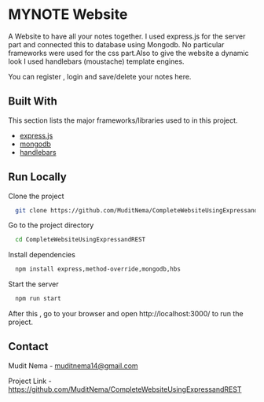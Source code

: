 
# MYNOTE Website

A Website to have all your notes together.
I used express.js for the server part and connected this to database using Mongodb.
No particular frameworks were used for the css part.Also to give the website a dynamic look I used handlebars (moustache) template engines.

You can register , login and save/delete your notes here.



## Built With


This section lists the major frameworks/libraries used to in this project.
* [express.js](https://expressjs.com/)
* [mongodb](https://www.mongodb.com/)
* [handlebars](https://handlebarsjs.com/)


  
## Run Locally

Clone the project

```bash
  git clone https://github.com/MuditNema/CompleteWebsiteUsingExpressandREST.git
```

Go to the project directory

```bash
  cd CompleteWebsiteUsingExpressandREST
```

Install dependencies

```bash
  npm install express,method-override,mongodb,hbs
```

Start the server

```bash
  npm run start
```

After this , go to your browser and open http://localhost:3000/ to run the project.
  
## Contact

Mudit Nema - muditnema14@gmail.com

Project Link - https://github.com/MuditNema/CompleteWebsiteUsingExpressandREST

  
